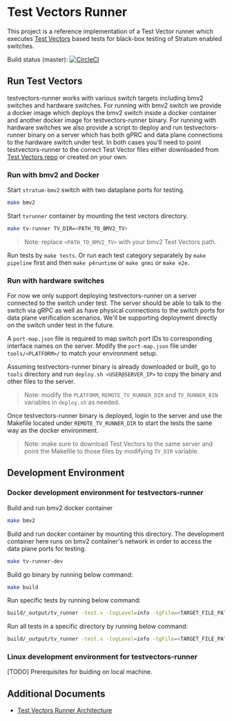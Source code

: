 # Test Vectors Runner

This project is a reference implementation of a Test Vector runner which executes [Test Vectors](https://github.com/opennetworkinglab/testvectors) based tests for black-box testing of Stratum enabled switches.

Build status (master): [![CircleCI](https://circleci.com/gh/opennetworkinglab/testvectors-runner/tree/master.svg?style=svg&circle-token=73bcc1fad5ddc6b34aede6a16f4b6bedc0630fc2)](https://circleci.com/gh/opennetworkinglab/testvectors-runner/tree/master)

## Run Test Vectors

testvectors-runner works with various switch targets including bmv2 switches and hardware switches. For running with bmv2 switch we provide a docker image  which deploys the bmv2 switch inside a docker container and another docker image for testvectors-runner binary. For running with hardware switches we also provide a script to deploy and run testvectors-runner binary on a server which has both gPRC and data plane connections to the hardware switch under test. In both cases you'll need to point testvectors-runner to the correct Test Vector files either downloaded from [Test Vectors repo](https://github.com/opennetworkinglab/testvectors) or created on your own.

### Run with bmv2 and Docker

Start `stratum-bmv2` switch with two dataplane ports for testing.
```bash
make bmv2
```
Start `tvrunner` container by mounting the test vectors directory.
```bash
make tv-runner TV_DIR=<PATH_TO_BMV2_TV>
```
> Note: replace `<PATH_TO_BMV2_TV>` with your bmv2 Test Vectors path.

Run tests by `make tests`. Or run each test category separately by `make pipeline` first and then `make p4runtime` or `make gnmi` or `make e2e`.

### Run with hardware switches

For now we only support deploying testvectors-runner on a server connected to the switch under test. The server should be able to talk to the switch via gRPC as well as have physical connections to the switch ports for data plane verification scenarios. We'll be supporting deployment directly on the switch under test in the future.

A `port-map.json` file is required to map switch port IDs to corresponding interface names on the server. Modify the `port-map.json` file under `tools/<PLATFORM>/` to match your environment setup.

Assuming testvectors-runner binary is already downloaded or built, go to `tools` directory and run `deploy.sh <USER@SERVER_IP>` to copy the binary and other files to the server.
> Note: modify the `PLATFORM`, `REMOTE_TV_RUNNER_DIR` and `TV_RUNNER_BIN` variables in `deploy.sh` as needed.

Once testvectors-runner binary is deployed, login to the server and use the Makefile located under `REMOTE_TV_RUNNER_DIR` to start the tests the same way as the docker environment.
> Note: make sure to download Test Vectors to the same server and point the Makefile to those files by modifying `TV_DIR` variable.

## Development Environment

### Docker development environment for testvectors-runner
Build and run bmv2 docker container
```bash
make bmv2
```
Build and run docker container by mounting this directory. The development container here runs on bmv2 container's network in order to access the data plane ports for testing.
```bash
make tv-runner-dev
```
Build go binary by running below command:
```bash
make build
```
Run specific tests by running below command:
```bash
build/_output/tv_runner -test.v -logLevel=info -tgFile=<TARGET_FILE_PATH> -tvFiles=/<TEST_VECTOR_FILE_PATH>
```
Run all tests in a specific directory by running below command:
```bash
build/_output/tv_runner -test.v -logLevel=info -tgFile=<TARGET_FILE_PATH> -tvDir=/<TEST_VECTOR_DIRECTORY_PATH>
```

### Linux development environment for testvectors-runner
[TODO] Prerequisites for buiding on local machine.

## Additional Documents
* [Test Vectors Runner Architecture](docs/architecture.md)
